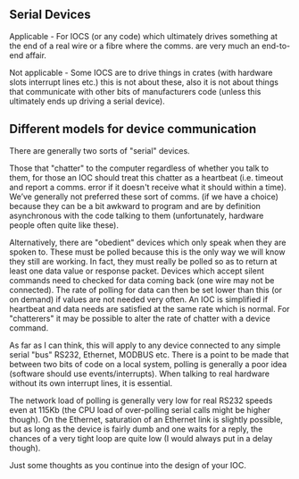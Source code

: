 ## Serial Devices
Applicable - For IOCS (or any code) which ultimately drives something at the end of a real wire or a fibre where the comms. are very much an end-to-end affair.

Not applicable - Some IOCS are to drive things in crates (with hardware slots interrupt lines etc.) this is not about these, also it is not about things that communicate with other bits of manufacturers code (unless this ultimately ends up driving a serial device).

## Different models for device communication
There are generally two sorts of "serial" devices.

Those that "chatter" to the computer regardless of whether you talk to them, for those an IOC should treat this chatter as a heartbeat (i.e. timeout and report a comms. error if it doesn't receive what it should within a time). We’ve generally not preferred these sort of comms. (if we have a choice) because they can be a bit awkward to program and are by definition asynchronous with the code talking to them (unfortunately, hardware people often quite like these).

Alternatively, there are "obedient" devices which only speak when they are spoken to. These must be polled because this is the only way we will know they still are working. In fact, they must really be polled so as to return at least one data value or response packet.  Devices which accept silent commands need to checked for data coming back (one wire may not be connected). The rate of polling for data can then be set lower than this (or on demand) if values are not needed very often. An IOC is simplified if heartbeat and data needs are satisfied at the same rate which is normal.  For "chatterers" it may be possible to alter the rate of chatter with a device command.

As far as I can think, this will apply to any device connected to any simple serial "bus" RS232, Ethernet, MODBUS etc. There is a point to be made that between two bits of code on a local system, polling is generally a poor idea (software should use events/interrupts). When talking to real hardware without its own interrupt lines, it is essential.

The network load of polling is generally very low for real RS232 speeds even at 115Kb (the CPU load of over-polling serial calls might be higher though). On the Ethernet, saturation of an Ethernet link is slightly possible, but as long as the device is fairly dumb and one waits for a reply, the chances of a very tight loop are quite low (I would always put in a delay though).

Just some thoughts as you continue into the design of your IOC.
